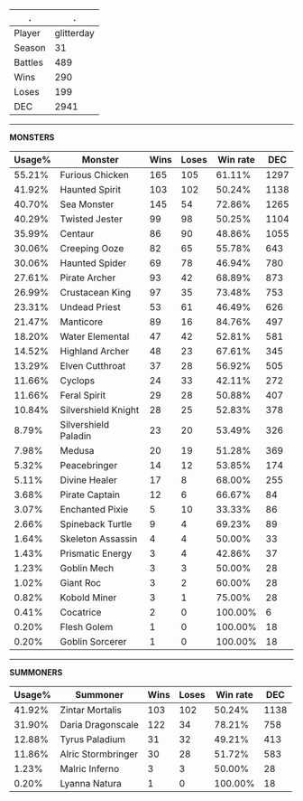 .|.
|-|-
Player|glitterday
Season|31
Battles|489
Wins|290
Loses|199
DEC|2941

---
**MONSTERS**

Usage%|Monster|Wins|Loses|Win rate|DEC|
-|-|-|-|-|-|
55.21%|Furious Chicken|165|105|61.11%|1297|
41.92%|Haunted Spirit|103|102|50.24%|1138|
40.70%|Sea Monster|145|54|72.86%|1265|
40.29%|Twisted Jester|99|98|50.25%|1104|
35.99%|Centaur|86|90|48.86%|1055|
30.06%|Creeping Ooze|82|65|55.78%|643|
30.06%|Haunted Spider|69|78|46.94%|780|
27.61%|Pirate Archer|93|42|68.89%|873|
26.99%|Crustacean King|97|35|73.48%|753|
23.31%|Undead Priest|53|61|46.49%|626|
21.47%|Manticore|89|16|84.76%|497|
18.20%|Water Elemental|47|42|52.81%|581|
14.52%|Highland Archer|48|23|67.61%|345|
13.29%|Elven Cutthroat|37|28|56.92%|505|
11.66%|Cyclops|24|33|42.11%|272|
11.66%|Feral Spirit|29|28|50.88%|407|
10.84%|Silvershield Knight|28|25|52.83%|378|
8.79%|Silvershield Paladin|23|20|53.49%|326|
7.98%|Medusa|20|19|51.28%|369|
5.32%|Peacebringer|14|12|53.85%|174|
5.11%|Divine Healer|17|8|68.00%|255|
3.68%|Pirate Captain|12|6|66.67%|84|
3.07%|Enchanted Pixie|5|10|33.33%|86|
2.66%|Spineback Turtle|9|4|69.23%|89|
1.64%|Skeleton Assassin|4|4|50.00%|33|
1.43%|Prismatic Energy|3|4|42.86%|37|
1.23%|Goblin Mech|3|3|50.00%|28|
1.02%|Giant Roc|3|2|60.00%|28|
0.82%|Kobold Miner|3|1|75.00%|28|
0.41%|Cocatrice|2|0|100.00%|6|
0.20%|Flesh Golem|1|0|100.00%|18|
0.20%|Goblin Sorcerer|1|0|100.00%|18|

---
**SUMMONERS**

Usage%|Summoner|Wins|Loses|Win rate|DEC|
-|-|-|-|-|-|
41.92%|Zintar Mortalis|103|102|50.24%|1138|
31.90%|Daria Dragonscale|122|34|78.21%|758|
12.88%|Tyrus Paladium|31|32|49.21%|413|
11.86%|Alric Stormbringer|30|28|51.72%|583|
1.23%|Malric Inferno|3|3|50.00%|28|
0.20%|Lyanna Natura|1|0|100.00%|18|

